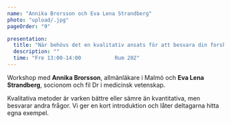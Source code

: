 ```yaml
---
name: "Annika Brorsson och Eva Lena Strandberg"
photo: "upload/.jpg" 
pageOrder: "9"

presentation:
  title: "När behövs det en kvalitativ ansats för att besvara din forskningsfråga?"
  description: ""
  time: "Fre 13:00-14:00           Rum 202"
---
```

Workshop med **Annika Brorsson**, allmänläkare i Malmö och **Eva Lena Strandberg**, socionom och fil Dr i medicinsk vetenskap.

Kvalitativa metoder är varken bättre eller sämre än kvantitativa, men besvarar andra frågor. Vi ger en kort introduktion och låter deltagarna hitta egna exempel.